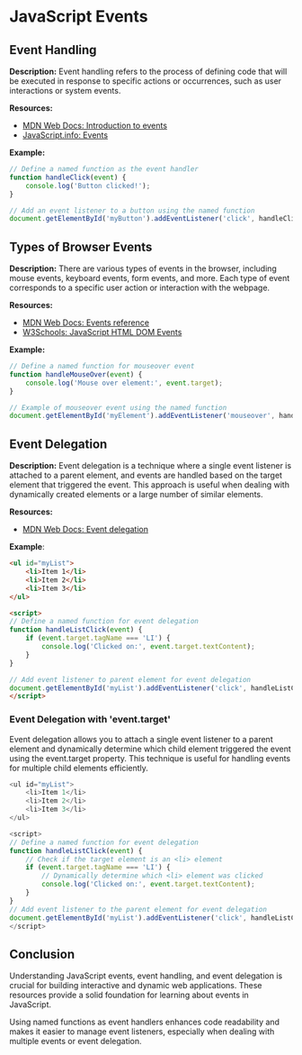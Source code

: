 # JavaScript Events

## Event Handling

**Description:**
Event handling refers to the process of defining code that will be executed in response to specific actions or occurrences, such as user interactions or system events.

**Resources:**
- [MDN Web Docs: Introduction to events](https://developer.mozilla.org/en-US/docs/Learn/JavaScript/Building_blocks/Events)
- [JavaScript.info: Events](https://javascript.info/events)

**Example:**
```javascript
// Define a named function as the event handler
function handleClick(event) {
    console.log('Button clicked!');
}

// Add an event listener to a button using the named function
document.getElementById('myButton').addEventListener('click', handleClick);
```
## Types of Browser Events

**Description:**
There are various types of events in the browser, including mouse events, keyboard events, form events, and more. Each type of event corresponds to a specific user action or interaction with the webpage.

**Resources:**
- [MDN Web Docs: Events reference](https://developer.mozilla.org/en-US/docs/Web/Events)
- [W3Schools: JavaScript HTML DOM Events](https://www.w3schools.com/js/js_events.asp)

**Example:**
```javascript
// Define a named function for mouseover event
function handleMouseOver(event) {
    console.log('Mouse over element:', event.target);
}

// Example of mouseover event using the named function
document.getElementById('myElement').addEventListener('mouseover', handleMouseOver);
```

## Event Delegation

**Description:**
Event delegation is a technique where a single event listener is attached to a parent element, and events are handled based on the target element that triggered the event. This approach is useful when dealing with dynamically created elements or a large number of similar elements.

**Resources:**
- [MDN Web Docs: Event delegation](https://developer.mozilla.org/en-US/docs/Learn/JavaScript/Building_blocks/Events#Event_delegation)

**Example**:
```html
<ul id="myList">
    <li>Item 1</li>
    <li>Item 2</li>
    <li>Item 3</li>
</ul>

<script>
// Define a named function for event delegation
function handleListClick(event) {
    if (event.target.tagName === 'LI') {
        console.log('Clicked on:', event.target.textContent);
    }
}

// Add event listener to parent element for event delegation
document.getElementById('myList').addEventListener('click', handleListClick);
</script>
```
### Event Delegation with 'event.target'
Event delegation allows you to attach a single event listener to a parent element and dynamically determine which child element triggered the event using the event.target property. This technique is useful for handling events for multiple child elements efficiently.

```javascript
<ul id="myList">
    <li>Item 1</li>
    <li>Item 2</li>
    <li>Item 3</li>
</ul>

<script>
// Define a named function for event delegation
function handleListClick(event) {
    // Check if the target element is an <li> element
    if (event.target.tagName === 'LI') {
        // Dynamically determine which <li> element was clicked
        console.log('Clicked on:', event.target.textContent);
    }
}
// Add event listener to the parent element for event delegation
document.getElementById('myList').addEventListener('click', handleListClick);
</script>
```
## Conclusion
Understanding JavaScript events, event handling, and event delegation is crucial for building interactive and dynamic web applications. These resources provide a solid foundation for learning about events in JavaScript.

Using named functions as event handlers enhances code readability and makes it easier to manage event listeners, especially when dealing with multiple events or event delegation.